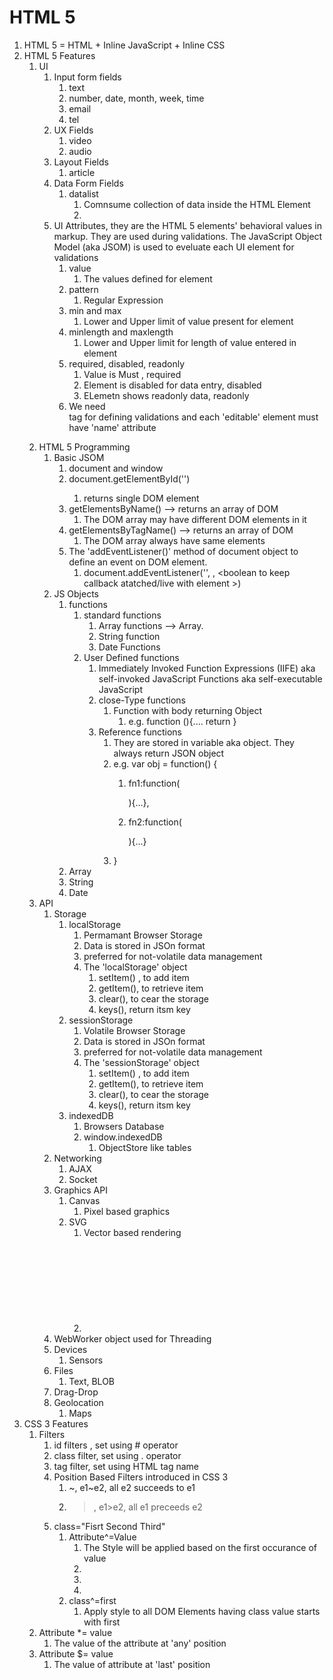 # HTML 5
1. HTML 5 = HTML + Inline JavaScript + Inline CSS
2. HTML 5 Features
   1. UI
      1. Input form fields
         1. text
         2. number, date, month, week, time
         3. email
         4. tel
      2. UX Fields
         1. video
         2. audio
      3. Layout Fields
         1. article
      4. Data Form Fields
         1. datalist
            1. Comnsume collection of data inside the HTML Element
            2. <datalist> as HTML 5 tag for storing data and this also can read data from JavaScript Array
      5. UI Attributes, they are the HTML 5 elements' behavioral values in markup. They are used during validations. The JavaScript Object  Model (aka JSOM) is used to eveluate each UI element for validations 
         1. value
            1. The values defined for element
         2. pattern
            1. Regular Expression
         3. min and max
            1. Lower and Upper limit of value present for element
         4. minlength and maxlength
            1. Lower and Upper limit for length of value entered in element
         5. required, disabled, readonly
            1. Value is Must , required
            2. Element is disabled for data entry, disabled
            3. ELemetn shows readonly data, readonly 
         6. We need <form> tag for defining validations and each 'editable' element must have 'name' attribute
   2. HTML 5 Programming
      1. Basic JSOM
         1. document and window
         2. document.getElementById('<id of element>')
            1. returns single DOM element
         3. getElementsByName() --> returns an array of DOM
            1. The DOM array may have different DOM elements in it
         4. getElementsByTagName() --> returns an array of DOM 
            1. The DOM array always have same elements
         5. The 'addEventListener()' method of document object to define an event on DOM element.
            1. document.addEventListener('<event-name>', <callback-function>, <boolean to keep callback atatched/live with element >) 
      2. JS Objects
         1. functions
            1. standard functions
               1. Array functions --> Array.<Function>
               2. String function
               3. Date Functions
            2. User Defined functions
               1. Immediately Invoked Function Expressions (IIFE) aka self-invoked JavaScript Functions aka self-executable JavaScript
               2. close-Type functions
                  1. Function with body returning Object
                     1. e.g. function <name> (<parameters>){.... return <some object>}
               3. Reference functions
                  1. They are stored in variable aka object. They always return  JSON object
                  2. e.g. var obj = function(<parameters>) {
                     1. fn1:function(<p>){...},
                     2. fn2:function(<p>){...}
                  3. } 
         2. Array
         3. String
         4. Date
   3. API
      1. Storage
         1. localStorage
            1. Permamant Browser Storage
            2. Data is stored in JSOn format
            3. preferred for not-volatile data management
            4. The 'localStorage' object
               1. setItem() , to add item
               2. getItem(), to retrieve item
               3. clear(), to cear the storage
               4. keys(), return itsm key
         2. sessionStorage
            1. Volatile Browser Storage
            2. Data is stored in JSOn format
            3. preferred for not-volatile data management
            4. The 'sessionStorage' object
               1. setItem() , to add item
               2. getItem(), to retrieve item
               3. clear(), to cear the storage
               4. keys(), return itsm key
         3. indexedDB
            1. Browsers Database
            2. window.indexedDB
               1. ObjectStore like tables
      2. Networking
         1. AJAX
         2. Socket
      3. Graphics API
         1. Canvas
            1. Pixel based graphics 
         2. SVG
            1. Vector based rendering
            2. <svg>
               1. Xml based rendering system
               2. line
                  1. <line x1="" y1="" x2="" y2="">
               3. rectangle
                  1. <rectangle >
               4. circle
                  1. Design cirsle
               5. polygon
                  1. freehand line
      4. WebWorker object used for Threading
      5. Devices
         1. Sensors
      6. Files
         1. Text, BLOB
      7. Drag-Drop
      8. Geolocation
         1. Maps
3. CSS 3 Features
   1. Filters
      1. id filters , set using # operator
      2. class filter, set using . operator
      3. tag filter, set using HTML tag name
      4. Position Based Filters introduced in CSS 3
         1. ~, e1~e2, all e2 succeeds to e1
         2. >, e1>e2, all e1 preceeds e2
      5. class="Fisrt Second Third"
         1. Attribute^=Value
            1. The Style will be applied based on the first occurance of value
            2. <div class="first second third">
            2. <div class="second first third"> 
            2. <div class="first  third second"> 
         2.  class^=first
             1.  Apply style to all DOM Elements having class value starts with first
     1.  Attribute *= value
         1.  The value of the attribute at 'any' position
     2.  Attribute $= value
         1.  The value of attribute at 'last' position 